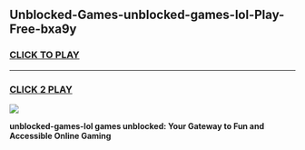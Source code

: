 
## Unblocked-Games-unblocked-games-lol-Play-Free-bxa9y
<h3>
<a href="https://premium76.site?title=unblocked-games-lol&ref=22A">CLICK TO PLAY</a></h3>
<hr>

<h3>
<a href="https://premium76.site?title=unblocked-games-lol&ref=22A">CLICK 2 PLAY</a>
  
</h3>

<a href="https://premium76.site?title=unblocked-games-lol&ref=22A"><img src="https://clearcache.store/games.png"></a>


**unblocked-games-lol games unblocked: Your Gateway to Fun and Accessible Online Gaming**
